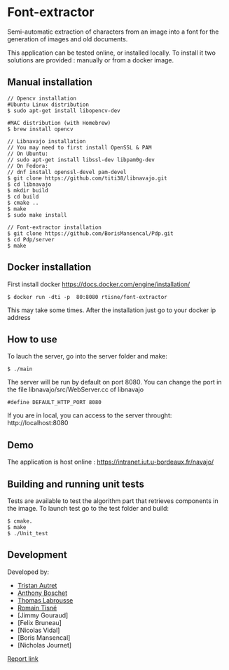 # Font-extractor

Semi-automatic extraction of characters from an image into a font for the generation of images and old documents.

This application can be tested online, or installed locally. To 
install it two solutions are provided : manually or from a docker 
image.
## Manual installation
```
// Opencv installation
#Ubuntu Linux distribution
$ sudo apt-get install libopencv-dev
    
#MAC distribution (with Homebrew)
$ brew install opencv

// Libnavajo installation
// You may need to first install OpenSSL & PAM
// On Ubuntu:
// sudo apt-get install libssl-dev libpam0g-dev
// On Fedora:
// dnf install openssl-devel pam-devel
$ git clone https://github.com/titi38/libnavajo.git
$ cd libnavajo
$ mkdir build
$ cd build 
$ cmake ..
$ make
$ sudo make install
    
// Font-extractor installation
$ git clone https://github.com/BorisMansencal/Pdp.git
$ cd Pdp/server
$ make
```

## Docker installation
First install docker https://docs.docker.com/engine/installation/
```    
$ docker run -dti -p  80:8080 rtisne/font-extractor
```

This may take some times.
After the installation just go to your docker ip address 

## How to use
To lauch the server, go into the server folder and make:
```    
$ ./main
```
The server will be run by default on port 8080.
You can change the port in the file libnavajo/src/WebServer.cc of libnavajo

```#define DEFAULT_HTTP_PORT 8080```

If you are in local, you can access to the server throught: http://localhost:8080

## Demo
The application is host online :
https://intranet.iut.u-bordeaux.fr/navajo/

## Building and running unit tests
Tests are available to test the algorithm part that retrieves components in the image.
To launch test go to the test folder and build:
```    
$ cmake.
$ make
$ ./Unit_test
```

## Development
Developed by:
* [Tristan Autret](https://github.com/tautret)
* [Anthony Boschet](https://github.com/aboschet)
* [Thomas Labrousse](https://github.com/Shqrk)
* [Romain Tisné](https://github.com/rtisne)
* [Jimmy Gouraud]
* [Felix Bruneau]
* [Nicolas Vidal]
* [Boris Mansencal]
* [Nicholas Journet]

[Report link]()






